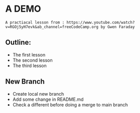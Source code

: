 # A DEMO
    A practiacal lesson from : https://www.youtube.com/watch?v=RGOj5yH7evk&ab_channel=freeCodeCamp.org by Gwen Faraday
    
## Outline:
- The first lesson 
- The second lesson
- The third lesson 

## New Branch
- Create local new branch
- Add some change in README.md
- Check a different before doing a merge to main branch
